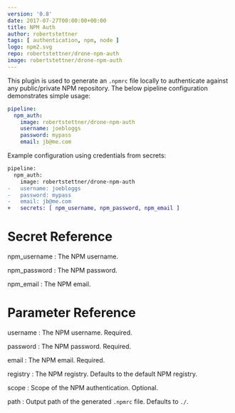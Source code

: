 ```yaml
---
version: '0.8'
date: 2017-07-27T00:00:00+00:00
title: NPM Auth
author: robertstettner
tags: [ authentication, npm, node ]
logo: npm2.svg
repo: robertstettner/drone-npm-auth
image: robertstettner/drone-npm-auth
---
```

This plugin is used to generate an `.npmrc` file locally to authenticate against any public/private NPM repository. The below pipeline configuration demonstrates simple usage:

```yaml
pipeline:
  npm_auth:
    image: robertstettner/drone-npm-auth
    username: joebloggs
    password: mypass
    email: jb@me.com
```

Example configuration using credentials from secrets:

```diff
pipeline:
  npm_auth:
    image: robertstettner/drone-npm-auth
-   username: joebloggs
-   password: mypass
-   email: jb@me.com
+   secrets: [ npm_username, npm_password, npm_email ]
```

# Secret Reference

npm_username
: The NPM username.

npm_password
: The NPM password.

npm_email
: The NPM email.

# Parameter Reference

username
: The NPM username. Required.

password
: The NPM password. Required.

email
: The NPM email. Required.

registry
: The NPM registry. Defaults to the default NPM registry.

scope
: Scope of the NPM authentication. Optional.

path
: Output path of the generated `.npmrc` file. Defaults to `./`.
